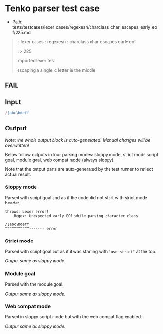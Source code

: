 # Tenko parser test case

- Path: tests/testcases/lexer_cases/regexesn/charclass_char_escapes_early_eof/225.md

> :: lexer cases : regexesn : charclass char escapes early eof
>
> ::> 225
>
> Imported lexer test
>
> escaping a single lc letter in the middle

## FAIL

## Input

`````js
/[abc\bdeff
`````

## Output

_Note: the whole output block is auto-generated. Manual changes will be overwritten!_

Below follow outputs in four parsing modes: sloppy mode, strict mode script goal, module goal, web compat mode (always sloppy).

Note that the output parts are auto-generated by the test runner to reflect actual result.

### Sloppy mode

Parsed with script goal and as if the code did not start with strict mode header.

`````
throws: Lexer error!
    Regex: Unexpected early EOF while parsing character class

/[abc\bdeff
^^^^^^^^^^^------- error
`````

### Strict mode

Parsed with script goal but as if it was starting with `"use strict"` at the top.

_Output same as sloppy mode._

### Module goal

Parsed with the module goal.

_Output same as sloppy mode._

### Web compat mode

Parsed in sloppy script mode but with the web compat flag enabled.

_Output same as sloppy mode._
